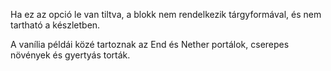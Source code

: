 Ha ez az opció le van tiltva, a blokk nem rendelkezik tárgyformával, és nem tartható a készletben.

A vanília példái közé tartoznak az End és Nether portálok, cserepes növények és gyertyás torták.